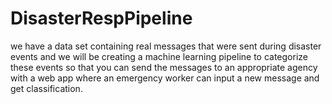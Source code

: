 # DisasterRespPipeline
we have a data set containing real messages that were sent during disaster events and we will be creating a machine learning pipeline to categorize these events so that you can send the messages to an appropriate agency with a web app where an emergency worker can input a new message and get classification. 

